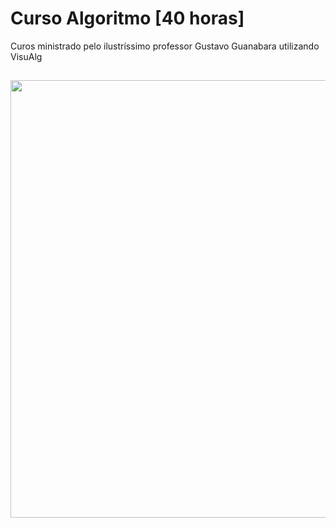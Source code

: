 # Curso Algoritmo [40 horas]

 Curos ministrado pelo ilustríssimo professor Gustavo Guanabara utilizando VisuAlg
 
 ##
 
 <div align="center">
<img src="https://user-images.githubusercontent.com/80546584/151089249-15d376d8-6a69-4403-a39c-949624dfa64e.png" width="700px" />
</div>

